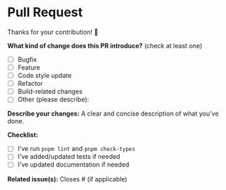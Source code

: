 # Pull Request

Thanks for your contribution! 🚀

**What kind of change does this PR introduce?** (check at least one)
- [ ] Bugfix
- [ ] Feature
- [ ] Code style update
- [ ] Refactor
- [ ] Build-related changes
- [ ] Other (please describe):

**Describe your changes:**
A clear and concise description of what you’ve done.

**Checklist:**
- [ ] I’ve run `pnpm lint` and `pnpm check-types`
- [ ] I’ve added/updated tests if needed
- [ ] I’ve updated documentation if needed

**Related issue(s):**
Closes # (if applicable)
